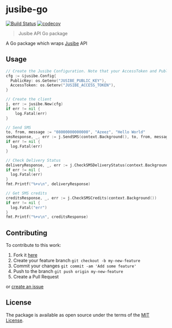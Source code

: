 # jusibe-go

[![Build Status](https://travis-ci.org/azeezolaniran2016/jusibe-go.svg?branch=master)](https://travis-ci.org/azeezolaniran2016/jusibe-go)
[![codecov](https://codecov.io/gh/azeezolaniran2016/jusibe-go/branch/master/graph/badge.svg)](https://codecov.io/gh/azeezolaniran2016/jusibe-go)

> Jusibe API Go package

A Go package which wraps [Jusibe](http://jusibe.com) API

## Usage

```go
// Create the Jusibe Configuration. Note that your AccessToken and PublicKey are required
cfg := &jusibe.Config{
  PublicKey: os.Getenv("JUSIBE_PUBLIC_KEY"),
  AccessToken: os.Getenv("JUSIBE_ACCESS_TOKEN"),
}

// Create the client
j, err := jusibe.New(cfg)
if err != nil {
    log.Fatal(err)
}

// Send SMS
to, from, message := "08000000000000", "Azeez", "Hello World"
smsResponse, _, err := j.SendSMS(context.Background(), to, from, message)
if err != nil {
  log.Fatal(err)
}

// Check Delivery Status
deliveryResponse, _, err := j.CheckSMSDeliveryStatus(context.Background(), smsResponse.MessageID)
if err != nil {
  log.Fatal(err)
}
fmt.Printf("%+v\n", deliveryResponse)

// Get SMS credits
creditsResponse, _, err := j.CheckSMSCredits(context.Background())
if err != nil {
  log.Fatal("err")
}
fmt.Printf("%+v\n", creditsResponse)
```

## Contributing

To contribute to this work:

1. Fork it [here](https://github.com/azeezolaniran2016/jusibe-go)
2. Create your feature branch `git checkout -b my-new-feature`
3. Commit your changes `git commit -am 'Add some feature'`
4. Push to the branch `git push origin my-new-feature`
5. Create a Pull Request

or [create an issue](https://github.com/azeezolaniran2016/jusibe-go/issues)


## License

The package is available as open source under the terms of the [MIT License](http://opensource.org/licenses/MIT).